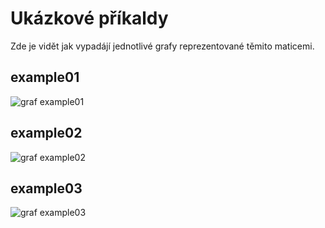 # Ukázkové příkaldy

Zde je vidět jak vypadájí jednotlivé grafy reprezentované těmito maticemi.

## example01

![graf example01](https://github.com/AnastasiiaOberemko/IAL/input/main/example01?raw=true)
	     


## example02


![graf example02](https://github.com/AnastasiiaOberemko/IAL/input/main/example02?raw=true)

             

## example03


![graf example03](https://github.com/AnastasiiaOberemko/IAL/input/main/example03?raw=true)